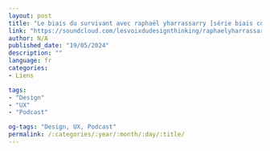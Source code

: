 ```yaml
---
layout: post
title: "Le biais du survivant avec raphaël yharrassarry [série biais cognitifs]"
link: "https://soundcloud.com/lesvoixdudesignthinking/raphaelyharrassarry"
author: N/A
published_date: "19/05/2024"
description: ""
language: fr
categories:
- Liens

tags:
- "Design"
- "UX"
- "Podcast"

og-tags: "Design, UX, Podcast"
permalink: /:categories/:year/:month/:day/:title/
---
```

